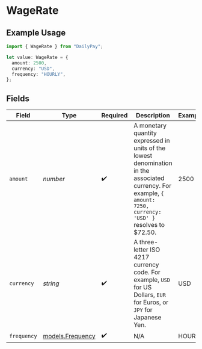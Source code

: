# WageRate

## Example Usage

```typescript
import { WageRate } from "DailyPay";

let value: WageRate = {
  amount: 2500,
  currency: "USD",
  frequency: "HOURLY",
};
```

## Fields

| Field                                                                                                                                                              | Type                                                                                                                                                               | Required                                                                                                                                                           | Description                                                                                                                                                        | Example                                                                                                                                                            |
| ------------------------------------------------------------------------------------------------------------------------------------------------------------------ | ------------------------------------------------------------------------------------------------------------------------------------------------------------------ | ------------------------------------------------------------------------------------------------------------------------------------------------------------------ | ------------------------------------------------------------------------------------------------------------------------------------------------------------------ | ------------------------------------------------------------------------------------------------------------------------------------------------------------------ |
| `amount`                                                                                                                                                           | *number*                                                                                                                                                           | :heavy_check_mark:                                                                                                                                                 | A monetary quantity expressed in units of the lowest denomination in the associated currency. For example, `{ amount: 7250, currency: 'USD' }` resolves to $72.50. | 2500                                                                                                                                                               |
| `currency`                                                                                                                                                         | *string*                                                                                                                                                           | :heavy_check_mark:                                                                                                                                                 | A three-letter ISO 4217 currency code. For example, `USD` for US Dollars, `EUR` for Euros, or `JPY` for Japanese Yen.                                              | USD                                                                                                                                                                |
| `frequency`                                                                                                                                                        | [models.Frequency](../models/frequency.md)                                                                                                                         | :heavy_check_mark:                                                                                                                                                 | N/A                                                                                                                                                                | HOURLY                                                                                                                                                             |